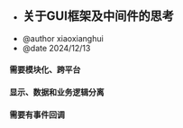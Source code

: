 
* ## 关于GUI框架及中间件的思考
* @author xiaoxianghui
* @date 2024/12/13

#### 需要模块化、跨平台

#### 显示、数据和业务逻辑分离

#### 需要有事件回调